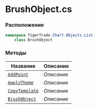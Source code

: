
# BrushObject.cs
### Расположение
```csharp
namespace TigerTrade.Chart.Objects.List  
    class BrushObject
```

### Методы
| Название | Описание |
| --- | --- |
| [`AddPoint`](./Методы/AddPoint.md) | *Описание* |
| [`ApplyTheme`](./Методы/ApplyTheme.md) | *Описание* |
| [`CopyTemplate`](./Методы/CopyTemplate.md) | *Описание* |
| [`BrushObject`](./Методы/BrushObject.md) | *Описание* |
